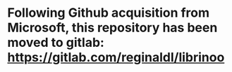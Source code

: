# Following Github acquisition from Microsoft, this repository has been moved to gitlab: https://gitlab.com/reginaldl/librinoo
